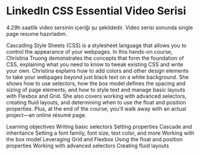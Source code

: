 # LinkedIn CSS Essential Video Serisi

4.29h saatlik video sersinin içeriği şu şekildedir. Video serisi sonunda single page resume hazırladım.

Cascading Style Sheets (CSS) is a stylesheet language that allows you to control the appearance of your webpages. 
In this hands-on course, Christina Truong demonstrates the concepts that form the foundation of CSS, 
explaining what you need to know to tweak existing CSS and write your own. 
Christina explains how to add colors and other design elements to take your webpages beyond just black text on a white background. 
She shows how to use selectors, how the box model defines the spacing and sizing of page elements, 
and how to style text and manage basic layouts with Flexbox and Grid. She also covers working with advanced selectors, 
creating fluid layouts, and determining when to use the float and position properties. Plus, at the end of the course, you'll walk away with an actual project—an online résumé page.

Learning objectives
Writing basic selectors
Setting properties
Cascade and inheritance
Setting a font family, font size, text color, and more
Working with the box model
Leveraging Grid and Flexbox
Using the float and position properties
Working with advanced selectors
Creating fluid layouts
